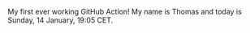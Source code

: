 My first ever working GitHub Action!
My name is Thomas and today is Sunday, 14 January, 19:05 CET. 
